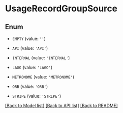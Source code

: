# UsageRecordGroupSource


## Enum

* `EMPTY` (value: `''`)

* `API` (value: `'API'`)

* `INTERNAL` (value: `'INTERNAL'`)

* `LAGO` (value: `'LAGO'`)

* `METRONOME` (value: `'METRONOME'`)

* `ORB` (value: `'ORB'`)

* `STRIPE` (value: `'STRIPE'`)

[[Back to Model list]](../README.md#documentation-for-models) [[Back to API list]](../README.md#documentation-for-api-endpoints) [[Back to README]](../README.md)


